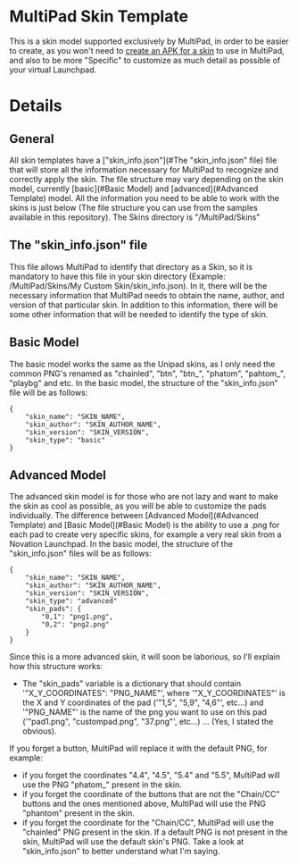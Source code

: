 # MultiPad Skin Template
This is a skin model supported exclusively by MultiPad, in order to be easier to create, as you won't need to [create an APK for a skin](https://github.com/kimjisub/UniPad-theme-template) to use in MultiPad, and also to be more "Specific" to customize as much detail as possible of your virtual Launchpad.
# Details
## General
All skin templates have a ["skin_info.json"](#The "skin_info.json" file) file that will store all the information necessary for MultiPad to recognize and correctly apply the skin. The file structure may vary depending on the skin model, currently [basic](#Basic Model) and [advanced](#Advanced Template) model. All the information you need to be able to work with the skins is just below (The file structure you can use from the samples available in this repository). The Skins directory is "/MultiPad/Skins"
## The "skin_info.json" file
This file allows MultiPad to identify that directory as a Skin, so it is mandatory to have this file in your skin directory (Example: /MultiPad/Skins/My Custom Skin/skin_info.json). In it, there will be the necessary information that MultiPad needs to obtain the name, author, and version of that particular skin. In addition to this information, there will be some other information that will be needed to identify the type of skin.
## Basic Model
The basic model works the same as the Unipad skins, as I only need the common PNG's renamed as "chainled", "btn", "btn_", "phatom", "pahtom_", "playbg" and etc. In the basic model, the structure of the "skin_info.json" file will be as follows:
```
{
	"skin_name": "SKIN_NAME",
	"skin_author": "SKIN_AUTHOR_NAME",
	"skin_version": "SKIN_VERSION",
	"skin_type": "basic"
}
```
## Advanced Model
The advanced skin model is for those who are not lazy and want to make the skin as cool as possible, as you will be able to customize the pads individually. The difference between [Advanced Model](#Advanced Template) and [Basic Model](#Basic Model) is the ability to use a .png for each pad to create very specific skins, for example a very real skin from a Novation Launchpad. In the basic model, the structure of the "skin_info.json" files will be as follows:
```
{
	"skin_name": "SKIN_NAME",
	"skin_author": "SKIN_AUTHOR_NAME",
	"skin_version": "SKIN_VERSION",
	"skin_type": "advanced"
	"skin_pads": {
		"0,1": "png1.png",
		"0,2": "png2.png"
	}
}
```
Since this is a more advanced skin, it will soon be laborious, so I'll explain how this structure works:
- The "skin_pads" variable is a dictionary that should contain '"X_Y_COORDINATES": "PNG_NAME"', where '"X_Y_COORDINATES"' is the X and Y coordinates of the pad ('"1,5", "5,9", "4,6"', etc...) and '"PNG_NAME"' is the name of the png you want to use on this pad ('"pad1.png", "custompad.png", "37.png"', etc...) ... (Yes, I stated the obvious).

If you forget a button, MultiPad will replace it with the default PNG, for example:
- if you forget the coordinates "4.4", "4.5", "5.4" and "5.5", MultiPad will use the PNG "phatom_" present in the skin.
- if you forget the coordinate of the buttons that are not the "Chain/CC" buttons and the ones mentioned above, MultiPad will use the PNG "phantom" present in the skin.
- if you forget the coordinate for the "Chain/CC", MultiPad will use the "chainled" PNG present in the skin.
If a default PNG is not present in the skin, MultiPad will use the default skin's PNG.
Take a look at "skin_info.json" to better understand what I'm saying.
